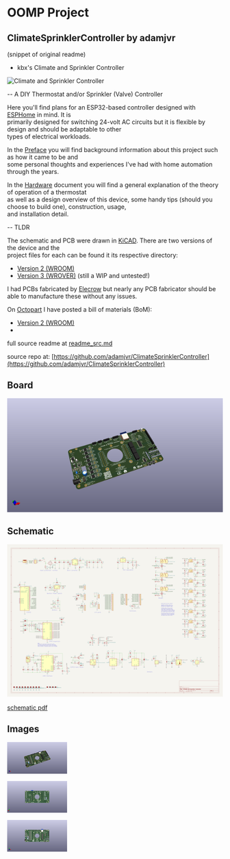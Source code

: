 # OOMP Project  
## ClimateSprinklerController  by adamjvr  
  
(snippet of original readme)  
  
- kbx's Climate and Sprinkler Controller  
  
![Climate and Sprinkler Controller](images/front-small.jpg "Climate and Sprinkler Controller")  
  
-- A DIY Thermostat and/or Sprinkler (Valve) Controller  
  
Here you'll find plans for an ESP32-based controller designed with [ESPHome](https://esphome.io) in mind. It is  
 primarily designed for switching 24-volt AC circuits but it is flexible by design and should be adaptable to other  
  types of electrical workloads.  
  
In the [Preface](PREFACE.md) you will find background information about this project such as how it came to be and  
 some personal thoughts and experiences I've had with home automation through the years.  
  
In the [Hardware](HARDWARE.md) document you will find a general explanation of the theory of operation of a thermostat  
 as well as a design overview of this device, some handy tips (should you choose to build one), construction, usage,   
 and installation detail.  
  
-- TLDR  
  
The schematic and PCB were drawn in [KiCAD](https://www.kicad-pcb.org). There are two versions of the device and the  
 project files for each can be found it its respective directory:  
 - [Version 2 (WROOM)](WROOM/)  
 - [Version 3 (WROVER)](WROVER/) (still a WIP and untested!)  
  
I had PCBs fabricated by [Elecrow](https://www.elecrow.com) but nearly any PCB fabricator should be able to manufacture these without any issues.  
  
On [Octopart](https://octopart.com) I have posted a bill of materials (BoM):  
 - [Version 2 (WROOM)](https://octopart.com/bom-tool/Y3Xc4zFl)  
 -  
  full source readme at [readme_src.md](readme_src.md)  
  
source repo at: [https://github.com/adamjvr/ClimateSprinklerController](https://github.com/adamjvr/ClimateSprinklerController)  
## Board  
  
[![working_3d.png](working_3d_600.png)](working_3d.png)  
## Schematic  
  
[![working_schematic.png](working_schematic_600.png)](working_schematic.png)  
  
[schematic pdf](working_schematic.pdf)  
## Images  
  
[![working_3d.png](working_3d_140.png)](working_3d.png)  
  
[![working_3d_back.png](working_3d_back_140.png)](working_3d_back.png)  
  
[![working_3d_front.png](working_3d_front_140.png)](working_3d_front.png)  
